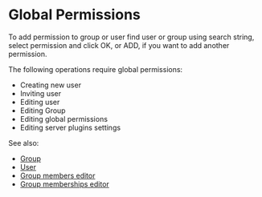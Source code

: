 <!-- TITLE: Global Permissions -->
<!-- SUBTITLE: -->

# Global Permissions
 
To add permission to group or user find user or group using search string, 
select permission and click OK, or ADD, if you want to add another permission.

The following operations require global permissions:

  * Creating new user
  * Inviting user
  * Editing user
  * Editing Group
  * Editing global permissions
  * Editing server plugins settings

See also:

  * [Group](../entities/group.md)
  * [User](user.md)
  * [Group members editor](edit-group-members.md)
  * [Group memberships editor](edit-group-memberships.md)
